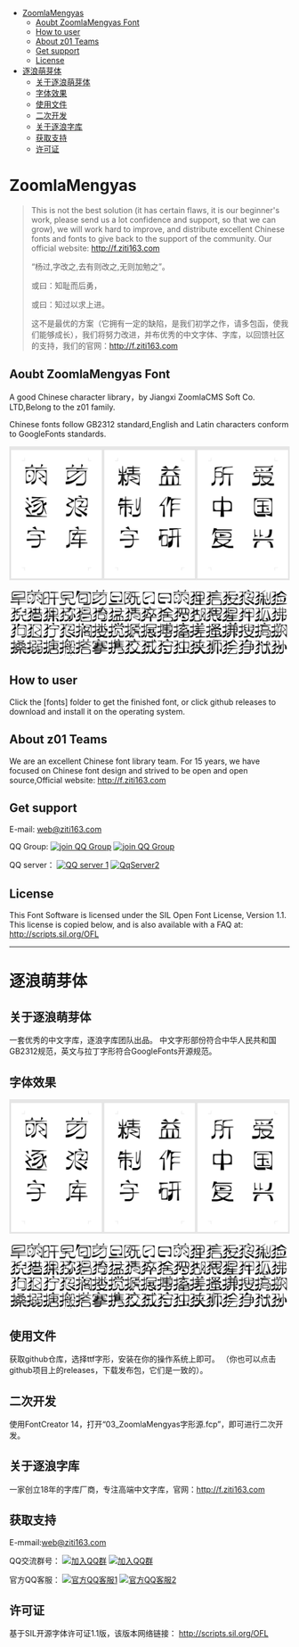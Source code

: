 
<!-- TOC -->

- [ZoomlaMengyas](#zoomlamengyas)
    - [Aoubt ZoomlaMengyas Font](#aoubt-zoomlamengyas-font)
    - [How to user](#how-to-user)
    - [About z01 Teams](#about-z01-teams)
    - [Get support](#get-support)
    - [License](#license)
- [逐浪萌芽体](#逐浪萌芽体)
    - [关于逐浪萌芽体](#关于逐浪萌芽体)
    - [字体效果](#字体效果)
    - [使用文件](#使用文件)
    - [二次开发](#二次开发)
    - [关于逐浪字库](#关于逐浪字库)
    - [获取支持](#获取支持)
    - [许可证](#许可证)

<!-- /TOC -->


# ZoomlaMengyas

> This is not the best solution (it has certain flaws, it is our beginner's work, please send us a lot confidence and support, so that we can grow), we will work hard to improve, and distribute excellent Chinese fonts and fonts to give back to the support of the community. Our official website: http://f.ziti163.com
>
> “杨过,字改之,去有则改之,无则加勉之”。
>
> 或曰：知耻而后勇，
>
> 或曰：知过以求上进。
>
>
> 这不是最优的方案（它拥有一定的缺陷，是我们初学之作，请多包函，使我们能够成长），我们将努力改进，并布优秀的中文字体、字库，以回馈社区的支持，我们的官网：http://f.ziti163.com


## Aoubt ZoomlaMengyas Font
A good Chinese character library，by Jiangxi ZoomlaCMS Soft Co. LTD,Belong to the z01 family.

Chinese fonts follow GB2312 standard,English and Latin characters conform to GoogleFonts standards.

![imgname](demonstration/ZoomlaMengyas01.jpg)

![imgname](demonstration/ZoomlaMengyas02.png)

## How to user

Click the [fonts] folder to get the finished font, or click github releases to download and install it on the operating system.

## About z01 Teams
We are an excellent Chinese font library team. For 15 years, we have focused on Chinese font design and strived to be open and open source,Official website: http://f.ziti163.com

## Get support
E-mail: web@ziti163.com

QQ Group:
[![join QQ Group](https://img.shields.io/badge/group1-541450128-blue.svg?style=for-the-badge&logo=appveyor)](https://jq.qq.com/?_wv=1027&k=5Ephzpq)   [![join QQ Group](https://img.shields.io/badge/group2-601781959-blue.svg?style=for-the-badge&logo=appveyor)](https://jq.qq.com/?_wv=1027&k=50a28BK) 


QQ server：
[![QQ server 1](https://img.shields.io/badge/QqServer1-524979923-red.svg?style=for-the-badge&logo=appveyor)](http://wpa.qq.com/msgrd?v=3&uin=745151353&site=qq&menu=yes)  [![QqServer2](https://img.shields.io/badge/QqServer2-1799661890-red.svg?style=for-the-badge&logo=appveyor)](http://wpa.qq.com/msgrd?v=3&uin=1799661890&site=qq&menu=yes) 


## License
This Font Software is licensed under the SIL Open Font License, Version 1.1.
This license is copied below, and is also available with a FAQ at:
http://scripts.sil.org/OFL

----

# 逐浪萌芽体

## 关于逐浪萌芽体

一套优秀的中文字库，逐浪字库团队出品。
中文字形部份符合中华人民共和国GB2312规范，英文与拉丁字形符合GoogleFonts开源规范。

## 字体效果

![imgname](demonstration/ZoomlaMengyas01.jpg)

![imgname](demonstration/ZoomlaMengyas02.png)


## 使用文件 

获取github仓库，选择ttf字形，安装在你的操作系统上即可。
（你也可以点击github项目上的releases，下载发布包，它们是一致的）。

## 二次开发
使用FontCreator 14，打开“03_ZoomlaMengyas字形源.fcp”，即可进行二次开发。

## 关于逐浪字库

一家创立18年的字库厂商，专注高端中文字库，官网：http://f.ziti163.com

## 获取支持
E-mmail:web@ziti163.com


QQ交流群号：
[![加入QQ群](https://img.shields.io/badge/一群-541450128-blue.svg?style=for-the-badge&logo=appveyor)](https://jq.qq.com/?_wv=1027&k=5Ephzpq)   [![加入QQ群](https://img.shields.io/badge/二群-601781959-blue.svg?style=for-the-badge&logo=appveyor)](https://jq.qq.com/?_wv=1027&k=50a28BK) 


官方QQ客服：
[![官方QQ客服1](https://img.shields.io/badge/官方QQ客服1-524979923-red.svg?style=for-the-badge&logo=appveyor)](http://wpa.qq.com/msgrd?v=3&uin=745151353&site=qq&menu=yes)  [![官方QQ客服2](https://img.shields.io/badge/官方QQ客服2-1799661890-red.svg?style=for-the-badge&logo=appveyor)](http://wpa.qq.com/msgrd?v=3&uin=1799661890&site=qq&menu=yes) 

## 许可证

基于SIL开源字体许可证1.1版，该版本网络链接：
http://scripts.sil.org/OFL
